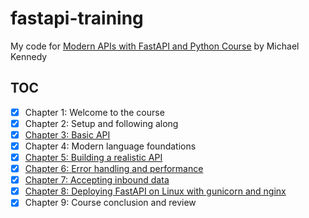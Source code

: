 # fastapi-training

My code for [Modern APIs with FastAPI and Python Course][1] by Michael Kennedy

## TOC

- [x] Chapter 1: Welcome to the course
- [x] Chapter 2: Setup and following along
- [x] [Chapter 3: Basic API](src/ch03)
- [x] Chapter 4: Modern language foundations
- [x] [Chapter 5: Building a realistic API](src/ch05)
- [x] [Chapter 6: Error handling and performance](src/ch06)
- [x] [Chapter 7: Accepting inbound data](src/ch07)
- [x] [Chapter 8: Deploying FastAPI on Linux with gunicorn and nginx](src/ch08)
- [x] Chapter 9: Course conclusion and review

[1]: https://training.talkpython.fm/courses/getting-started-with-fastapi
